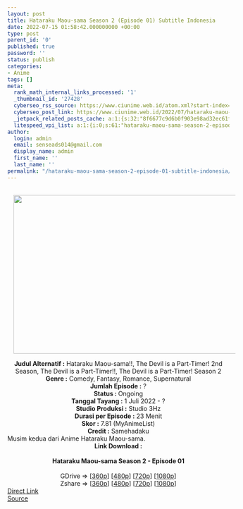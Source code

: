 ```yaml
---
layout: post
title: Hataraku Maou-sama Season 2 (Episode 01) Subtitle Indonesia
date: 2022-07-15 01:58:42.000000000 +00:00
type: post
parent_id: '0'
published: true
password: ''
status: publish
categories:
- Anime
tags: []
meta:
  rank_math_internal_links_processed: '1'
  _thumbnail_id: '27428'
  cyberseo_rss_source: https://www.ciunime.web.id/atom.xml?start-index=1
  cyberseo_post_link: https://www.ciunime.web.id/2022/07/hataraku-maou-sama-season-2-subtitle.html
  _jetpack_related_posts_cache: a:1:{s:32:"8f6677c9d6b0f903e98ad32ec61f8deb";a:2:{s:7:"expires";i:1663419153;s:7:"payload";a:3:{i:0;a:1:{s:2:"id";i:27268;}i:1;a:1:{s:2:"id";i:27591;}i:2;a:1:{s:2:"id";i:28649;}}}}
  litespeed_vpi_list: a:1:{i:0;s:61:"hataraku-maou-sama-season-2-episode-01-subtitle-indonesia.jpg";}
author:
  login: admin
  email: senseads014@gmail.com
  display_name: admin
  first_name: ''
  last_name: ''
permalink: "/hataraku-maou-sama-season-2-episode-01-subtitle-indonesia/"
---
```

<p>&nbsp;<a href="https://blogger.googleusercontent.com/img/b/R29vZ2xl/AVvXsEiuEaJsiCkFPo2-hd3wgvhuyIajKALbrmqzDp2c4BtJQ_wVQY0Qr17Ud6LCK9qengE5P5AZtm8Bt8sJ8TcHMouqegpi8kOhbLF6u7OHTG2vYigO9sET1guK2Jfmhcyz2LiAnMasi0Aqhk1GZ3i22onVt2cLvI2po8XjE1dCCrqM5iNKlNxmxT5JeKm8/s1280/Hataraku%20Maou-sama%20Season%202.jpg" style="margin-left: 1em; margin-right: 1em; text-align: center;"><img border="0" data-original-height="720" data-original-width="1280" height="360" src="{{ site.baseurl }}/assets/2022/07/Hataraku%20Maou-sama%20Season%202.jpg" width="640" /></a></p>
<p>
<div class="separator" style="clear: both; text-align: center;"></div>
<div style="text-align: center;"><b>Judul</b><b><b>&nbsp;Alternatif</b>&nbsp;:</b>&nbsp;Hataraku Maou-sama!!,&nbsp;The Devil is a Part-Timer! 2nd Season, The Devil is a Part-Timer!!,&nbsp;The Devil is a Part-Timer! Season 2</div>
<div style="text-align: center;"><b>Genre :</b>&nbsp;Comedy, Fantasy, Romance, Supernatural</div>
<div style="text-align: center;"><b>Jumlah Episode :</b>&nbsp;?<br /><b>Status :&nbsp;</b>Ongoing<br /><b>Tanggal Tayang :</b>&nbsp;1 Juli 2022 - ?<br /><b>Studio Produksi :</b>&nbsp;Studio 3Hz<br /><b>Durasi per Episode :</b>&nbsp;23 Menit</div>
<div style="text-align: center;"><b>Skor :</b>&nbsp;7.81 (MyAnimeList)</div>
<div style="text-align: center;"><b>Credit :</b>&nbsp;Samehadaku</div>
<div style="text-align: center;"></div>
<div style="text-align: justify;">Musim kedua dari Anime&nbsp;Hataraku Maou-sama.</div>
<div style="text-align: justify;"></div>
<div style="text-align: justify;"></div>
<div style="text-align: center;">
<div>
<div style="text-align: left;">
<div style="text-align: center;"><b>Link Download :</b></div>
<div style="text-align: center;"><b><br /></b></div>
<div style="text-align: center;"><span style="text-align: left;"><b>Hataraku Maou-sama Season 2&nbsp;</b></span><b>- Episode 01</b></div>
<div style="text-align: center;"><b><br /></b></div>
<div style="text-align: center;">GDrive =&gt; [<a href="https://acefile.co/f/79380074/htm-s2-01-360p-samehadaku-care-mp4" target="_blank" rel="noopener">360p</a>] [<a href="https://acefile.co/f/79380081/htm-s2-01-480p-samehadaku-care-mp4" target="_blank" rel="noopener">480p</a>] [<a href="https://acefile.co/f/79380380/htm-s2-01-mp4hd-samehadaku-care-mp4" target="_blank" rel="noopener">720p</a>] [<a href="https://acefile.co/f/79380873/htm-s2-01-fullhd-samehadaku-care-mp4" target="_blank" rel="noopener">1080p</a>]</div>
<div style="text-align: center;">Zshare =&gt; [<a href="https://www97.zippyshare.com/v/5pM9t8Na/file.html" target="_blank" rel="noopener">360p</a>] [<a href="https://www97.zippyshare.com/v/PkN699eN/file.html" target="_blank" rel="noopener">480p</a>] [<a href="https://www26.zippyshare.com/v/l2Sc9ZsI/file.html" target="_blank" rel="noopener">720p</a>] [<a href="https://www14.zippyshare.com/v/31Cj4eL5/file.html" target="_blank" rel="noopener">1080p</a>]</div>
</div>
</div>
</div>
<link rel="stylesheet" href="https://cdnjs.cloudflare.com/ajax/libs/font-awesome/4.7.0/css/font-awesome.min.css" />
<div class="divbtn"> <a href="https://handymansurrender.com/fihup8buzv?key=94550f7ce39444073321dde3b8782f97" class="btn"><i class="fa fa-download"></i> Direct Link</a> <br /><a href="https://www.ciunime.web.id/2022/07/hataraku-maou-sama-season-2-subtitle.html">Source</a> </div>
